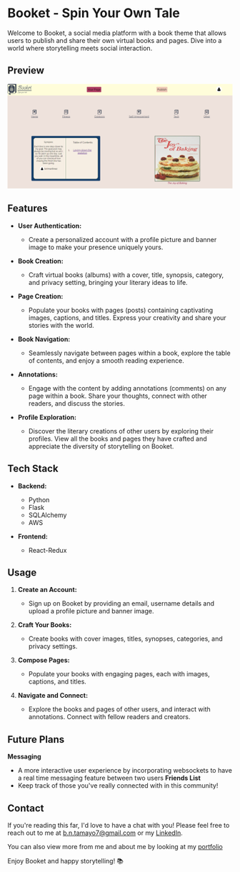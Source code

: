 # Booket - Spin Your Own Tale

Welcome to Booket, a social media platform with a book theme that allows users to publish and share their own virtual books and pages. Dive into a world where storytelling meets social interaction.

## Preview
[![Image](https://github.com/Bobarn/Photos/raw/main/BooketPrev.png)](https://github.com/Bobarn/Photos/blob/main/BooketPrev.png)


## Features

- **User Authentication:**
  - Create a personalized account with a profile picture and banner image to make your presence uniquely yours.

- **Book Creation:**
  - Craft virtual books (albums) with a cover, title, synopsis, category, and privacy setting, bringing your literary ideas to life.

- **Page Creation:**
  - Populate your books with pages (posts) containing captivating images, captions, and titles. Express your creativity and share your stories with the world.

- **Book Navigation:**
  - Seamlessly navigate between pages within a book, explore the table of contents, and enjoy a smooth reading experience.

- **Annotations:**
  - Engage with the content by adding annotations (comments) on any page within a book. Share your thoughts, connect with other readers, and discuss the stories.

- **Profile Exploration:**
  - Discover the literary creations of other users by exploring their profiles. View all the books and pages they have crafted and appreciate the diversity of storytelling on Booket.

## Tech Stack

- **Backend:**
  - Python
  - Flask
  - SQLAlchemy
  - AWS

- **Frontend:**
  - React-Redux

## Usage

1. **Create an Account:**
   - Sign up on Booket by providing an email, username details and upload a profile picture and banner image.

2. **Craft Your Books:**
   - Create books with cover images, titles, synopses, categories, and privacy settings.

3. **Compose Pages:**
   - Populate your books with engaging pages, each with images, captions, and titles.

4. **Navigate and Connect:**
   - Explore the books and pages of other users, and interact with annotations. Connect with fellow readers and creators.


## Future Plans

**Messaging**
  - A more interactive user experience by incorporating websockets to have a real time messaging feature between two users
**Friends List**
  - Keep track of those you've really connected with in this community!

## Contact

If you're reading this far, I'd love to have a chat with you!
Please feel free to reach out to me at [b.n.tamayo7@gmail.com](b.n.tamayo7@gmail.com) or my [LinkedIn](https://www.linkedin.com/in/brandon-tamayo-bobarn7/).

You can also view more from me and about me by looking at my [portfolio](https://bobarn.netlify.app/)

Enjoy Booket and happy storytelling! 📚
